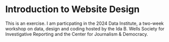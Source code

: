 # Introduction to Website Design
This is an exercise. I am particpating in the 2024 Data Institute, a two-week workshop on data, design and coding hosted by the Ida B. Wells Society for Investigative Reporting and the Center for Journalism & Democracy.

